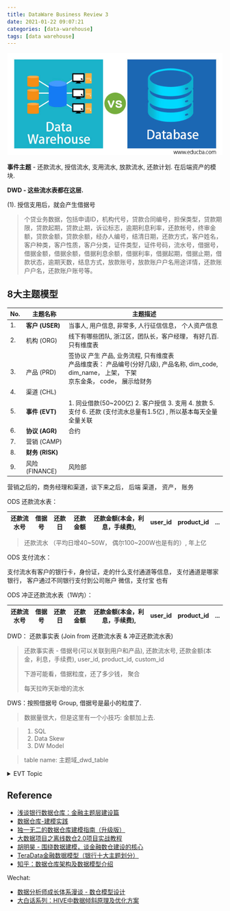 ```yaml
---
title: DataWare Business Review 3
date: 2021-01-22 09:07:21
categories: [data-warehouse]
tags: [data warehouse]
---
```


<img src="/images/dataware/sm-data-warehouse-logo-1.jpg" width="580" alt="" />

<!-- more -->

**事件主题** - 还款流水, 授信流水, 支用流水, 放款流水, 还款计划. 在后端资产的模块.  

**DWD - 这些流水表都在这层.** 

(1). 授信支用后，就会产生借据号

> 个贷业务数据，包括申请ID，机构代号，贷款合同编号，担保类型，贷款期限，贷款起期，贷款止期，诉讼标志，逾期利息利率，还款帐号，终审金额，贷款金额，贷款余额，经办人编号，结清日期，还款方式，客户姓名，客户种类，客户性质，客户分类，证件类型，证件号码，流水号，借据号，借据金额，借据余额，借据利息余额，借据利率，借据起期，借据止期，借款状态，逾期天数，结息方式，放款账号，放款账户户名用途详情，还款账户户名，还款账户账号等。

## 8大主题模型

No. | 主题名称 | 主题描述
--- | --- | --- 
1. | **客户 (USER)** | 当事人, 用户信息, 非常多, 人行征信信息， 个人资产信息
2. | 机构 (ORG) | 线下有哪些团队, 浙江区，团队长，客户经理， 有好几百. 只有维度表
<br>3. | <br>产品 (PRD) | 签协议 产生 产品, 业务流程, 只有维度表 <br> 产品维度表： 产品编号(分好几级), 产品名称, dim_code, dim_name， 上架， 下架<br>京东金条， code， 展示给财务
4. | 渠道 (CHL) |
5. | **事件 (EVT)** | 1. 同业借款(50~200亿) 2. 客户授信 3. 支用 4. 放款 5. 支付 6. 还款 (支付流水总量有1.5亿) , 所以基本每天全量全量关联
6. | **协议 (AGR)** | 合约
7. | 营销 (CAMP) |
8. | **财务 (RISK)** |
9. | 风险 (FINANCE) | 风险部

营销之后的，商务经理和渠道，谈下来之后， 后端 渠道， 资产， 账务


ODS 还款流水表：

还款流水号 | 借据号 | 还款日 | 还款金额 | 还款金额(本金，利息，手续费), | user\_id | product\_id | ...
:---: | --- | --- | --- | --- | --- | --- | ---

> 还款流水 （平均日增40~50W， 偶尔100~200W也是有的）, 年上亿

ODS 支付流水：

支付流水有客户的银行卡，身份证，走的什么支付通道等信息， 支付通道是哪家银行， 客户通过不同银行支付到公司账户 微信，支付宝 也有

ODS 冲正还款流水表（1W内）：

还款流水号 | 借据号 | 还款日 | 还款金额 | 还款金额(本金，利息，手续费), | user\_id | product\_id | ...
:---: | --- | --- | --- | --- | --- | --- | ---

DWD： 还款事实表 (Join from 还款流水表 & 冲正还款流水表)

> 还款事实表 - 借据号(可以关联到用户和产品), 还款流水号, 还款金额(本金，利息，手续费), user\_id, product\_id, custom\_id
>
> 下游可能看，借据粒度，还了多少钱， 聚合
>
> 每天拉昨天新增的流水

DWS：按照借据号 Group, 借据号是最小的粒度了.


> 数据量很大，但是这里有一个小技巧: 金额加上去.  

> 1. SQL
> 2. Data Skew
> 3. DW Model

> table name: 主题域\_dwd\_table

<details>
<summary>EVT Topic</summary>

```
授信流水, 几十万，上百万
支用流水, 
放款流水, 
还款流水, 日增 几十万 ~ 百万， 利用sqoop抽取新增

一天放款上亿，回收也是上亿

客户 4000W / 拮据 800W

> 360: 300W+
> 分期乐： 200W+
> 借呗： 100W+
> 尊享贷： 10W+
> JD： 50W+
> 百度，翼支付，小米，滴滴

不同渠道，产品，利率段
放款金额，不同区间的，用户数

支付流水 1.5亿+ & 还款流水 根据流水号 Join 存快照

数据不一致有没有遇到过，怎么解决的。
回答：遇到过，最常见，同一个指标，多个人多个团队出，口径不一致；或者相同逻辑多个地方维护，复制粘贴，改一个地方另一个地方忘记改
追问解决办法：
指标体系，复用数据：按照业务线将一个业务线设计到的所有维度和指标统一建模到一张hive表，上层所有应用或者对商分暴露的表都是同源的，且直接取不用再计算
规则引擎，复用逻辑：相同的字段加工逻辑抽离到规则引擎中进行配置，保证一处修改，处处运行


分隔符 \n -> 001
通过mysql自动识别Hive表结构
hadoop - Sqoop导入将TINYINT转换为BOOLEAN
jdbc:mysql://127.0.0.1:3306/nfl?tinyInt1isBit=false

comment '任务日志-临时表，用于将数据通过动态分区载入ods_task_log中' ROW FORMAT DELIMITED FIELDS TERMINATED BY '\t' LINES TERMINATED BY '\n' STORED AS TEXTFILE; load data local inpath '/kkb/datas/gamecenter/ods_task_log.txt' overwrite into table tmp_ods_task_log; set hive.exec.dynamic.partition=true; set hive.exec.dynamic.partition.mode=nostrict; set hive.exec.max.dynamic.partitions.pernode=1000; insert overwrite table ods_task_log partition(part_date) select plat_id,server_id,channel_id,user_id,role_id,role_name,event_time,task_type,task_id,cost_time,op_type,level_limit,award_exp,award_monetary,award_item,death_count,award_attribute, from_unixtime(event_time,'yyyy-MM-dd') as part_date from tmp_ods_task_log; "
```


```python
a = [
    {"row_id": 2, "text": "t1"},
    {"row_id": 1, "text": "t2"},
    {"row_id": 2, "text": "t3"},
    {"row_id": 2, "text": "t1"}
]

ret = pydash.group_by(a, ["row_id"])
ret

# {2: [{'row_id': 2, 'text': 't1'}, {'row_id': 2, 'text': 't3'}], 1: [{'row_id': 1, 'text': 't2'}]}
```

[pydash_groyp_by](https://pydash.readthedocs.io/en/latest/api.html?highlight=group%20by#pydash.collections.group_by)
</details>

## Reference

- [浅谈银行数据仓库：金融主题层建设篇](https://www.infoq.cn/article/gsmwfqq7kjsg0k9adwqr)
- [数据仓库-建模实践](https://www.bilibili.com/video/BV1Cz4y1k7y4/?spm_id_from=333.788.videocard.0)
- [独一无二的数据仓库建模指南（升级版）](https://www.bilibili.com/video/av45576201/)
- [大数据项目之离线数仓2.0项目实战教程](https://www.bilibili.com/video/BV1t54y1r7Mc?p=156)
- [胡明昊 - 围绕数据建模，谈金融数仓建设的核心](https://dbaplus.cn/news-73-3373-1.html)
- [TeraData金融数据模型（银行十大主题划分）](https://www.infoq.cn/article/gsmwfqq7kjsg0k9adwqr)
- [知乎：数据仓库架构及数据模型介绍](https://zhuanlan.zhihu.com/p/138437941)

Wechat:

- [数据分析师成长体系漫谈 - 数仓模型设计](https://mp.weixin.qq.com/s?src=11&timestamp=1614150249&ver=2909&signature=q-8CPXUTMbkBKDNtPxCF0ZXHj**GuKsKmk6dNjX5mIOYdWw9wDV5Vb7ss*H4MSbW-8InolSiOs2xXcVonlrpbTYHm11oTRpWvWUh-owybeoH4pDilHP*07sAZNR3Sit8&new=1)
- [大白话系列：HIVE中数据倾斜原理及优化方案](https://zhuanlan.zhihu.com/p/334742254)